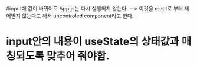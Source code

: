 
#input에 값이 바뀌어도 App.js는 다시 실행되지 않는다. --> 이것을 react로 부터 제어받지 않는다고 해서 uncontroled component라고 한다.

# input안의 내용이 useState의 상태값과 매칭되도록 맞추어 줘야함.
